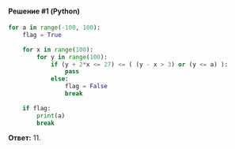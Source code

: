 #### Решение #1 (Python)
```python
for a in range(-100, 100):
	flag = True
	
	for x in range(100):
		for y in range(100):
			if (y + 2*x <= 27) <= ( (y - x > 3) or (y <= a) ):
				pass
			else:
				flag = False
				break
	
	if flag:
		print(a)
		break
```
**Ответ:** 11.
